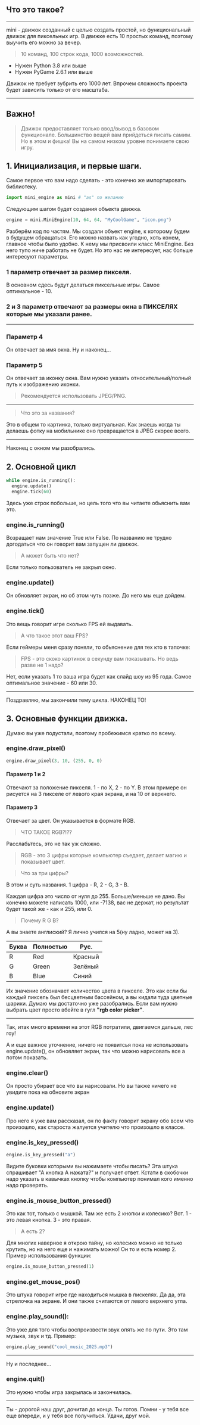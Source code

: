 ## Что это такое?
---
mini - движок созданный с целью создать простой, но функциональный движок для пиксельных игр. В движке есть 10 простых команд, поэтому выучить его можно за вечер.

>10 команд, 100 строк кода, 1000 возможностей.

- Нужен Python 3.8 или выше
- Нужен PyGame 2.6.1 или выше

Движок не требует зубрить его 1000 лет. Впрочем сложность проекта будет зависить только от его масштаба.

---

## Важно!
>Движок предоставляет только ввод/вывод в базовом функционале.
>Большинство вещей вам прийдеться писать самим.
>Но в этом и фишка! Вы на самом низком уровне понимаете свою игру.

## 1. Инициализация, и первые шаги.
Самое первое что вам надо сделать - это конечно же импортировать библиотеку.
```python
import mini_engine as mini # "as" по желанию
```
Следующим шагом будет создания объекта движка.
```python
engine = mini.MiniEngine(10, 64, 64, "MyCoolGame", "icon.png")
```
Разберём код по частям.
Мы создали объект engine, к которому будем в будущем обращаться. Его можно назвать как угодно, хоть конем, главное чтобы было удобно.
К нему мы присвоили класс MiniEngine. Без него тупо ниче работать не будет.
Но это нас не интересует, нас больше интересуют параметры.
### 1 параметр отвечает за размер пикселя.
В основном сдесь будут делаться пиксельные игры. Самое оптимальное - 10.
### 2 и 3 параметр отвечают за размеры окна в ПИКСЕЛЯХ которые мы указали ранее.
---
### Параметр 4
Он отвечает за имя окна. 
Ну и наконец...
### Параметр 5
Он отвечает за иконку окна. Вам нужно указать относительный/полный путь к изображению иконки.
>Рекомендуется использовать JPEG/PNG.
---
>Что это за названия?

Это в общем то картинка, только виртуальная.
Как знаешь когда ты делаешь фотку на мобильнике оно превращается в JPEG скорее всего.

---
Наконец с окном мы разобрались.
## 2. Основной цикл
```python
while engine.is_running():
  engine.update()
  engine.tick(60)
```
Здесь уже строк побольше, но цель того что вы читаете обьяснить вам это.
### engine.is_running()
Возращает нам значение True или False. По названию не трудно догодаться что он говорит вам запущен ли движок.
>А может быть что нет?

Если только пользователь не закрыл окно.
### engine.update()
Он обновляет экран, но об этом чуть позже. До него мы еще дойдем.
### engine.tick()
Это вещь говорит игре сколько FPS ей выдавать.
>А что такое этот ваш FPS?

Если геймеры меня сразу поняли, то обьяснение для тех кто в тапочке:
>FPS - это скоко картинок в секунду вам показывать.
>Но ведь разве не 1 надо?

Нет, если указать 1 то ваша игра будет как слайд шоу из 95 года. Самое оптимальное значение - 60 или 30.

---
Поздравляю, мы закончили тему цикла. НАКОНЕЦ ТО!
## 3. Основные функции движка.
Думаю вы уже подустали, поэтому пробежимся кратко по всему.
### engine.draw_pixel()
```python
engine.draw_pixel(3, 10, (255, 0, 0)
```
#### Параметр 1 и 2
Отвечают за положение пикселя. 1 - по X, 2 - по Y. В этом примере он рисуется на 3 пикселе от левого края экрана, и на 10 от верхнего.
#### Параметр 3
Отвечает за цвет. Он указывается в формате RGB.
>ЧТО ТАКОЕ RGB?!??

Расслабьтесь, это не так уж сложно.
>RGB - это 3 цифры которые компьютер съедает, делает магию и показывает цвет.

>Что за три цифры?

В этом и суть названия. 1 цифра - R, 2 - G, 3 - B.

Каждая цифра это число от нуля до 255. Больше/меньше не дано. 
Вы конечно можете написать 1000, или -7138, вас не держат,
но результат будет такой же - как и 255, или 0.

>Почему R G B?

А вы знаете англиский? Я лично учился на 5(ну ладно, может на 3).

Буква | Полностью | Рус.
------|-----------|--------
R     | Red       | Красный
G     | Green     | Зелёный
B     | Blue      | Синий

Их значение обозначает количество цвета в пикселе. 
Это как если бы каждый пиксель был бесцветным бассейном, а вы кидали туда цветные шарики.
Думаю мы достаточно уже разобрались. 
Если вам нужно выбрать цвет просто вбейте в гугл **"rgb color picker"**.

--- 
Так, итак много времени на этот RGB потратили, двигаемся дальше, лес гоу!

А и еще важное уточнение, ничего не появитсья пока не использовать engine.update(), 
он обновляет экран, так что можно нарисовать все а потом показать.

### engine.clear()
Он просто убирает все что вы нарисовали. 
Но вы также ничего не увидите пока на обновите экран
### engine.update()
Про него я уже вам рассказал, он по факту говорит экрану обо всем что произошло,
как староста жалуется учителю что произошло в классе.
### engine.is_key_pressed()
```python
engine.is_key_pressed("a")
```
Видите буковки которыми вы нажимаете чтобы писать?
Эта штука спрашивает "А кнопка A нажата?" и получает ответ.
Кстати в скобочки надо указать в кавычках кнопку чтобы компьютер понимал кого именно надо проверять.
### engine.is_mouse_button_pressed()
Это как тот, только с мышкой. Там же есть 2 кнопки и колесико? Вот.
1 - это левая кнопка. 3 - это правая.
>А есть 2?

Для многих наверное я открою тайну, но колесико можно не только крутить, но на него еще и нажимать можно!
Он то и есть номер 2.
Пример использования функции:
```python
engine.is_mouse_button_pressed(1)
```
### engine.get_mouse_pos()
Это штука говорит игре где находиться мышка в пискелях. Да да, эта стрелочка на экране.
И они также считаются от левого верхнего угла.
### engine.play_sound():
Это уже для того чтобы воспроизвести звук опять же по пути. Это там музыка, звук и тд.
Пример:
```python
engine.play_sound("cool_music_2025.mp3")
```
---

Ну и последнее...
### engine.quit()
Это нужно чтобы игра закрылась и закончилась.

---

Ты - дорогой наш друг, дочитал до конца. Ты готов. Помни - у тебя все еще впереди, и у тебя все получиться. Удачи, друг мой.
